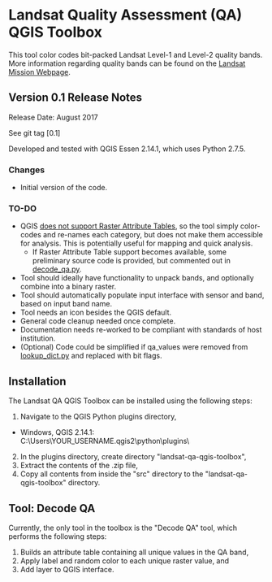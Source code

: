 # Landsat Quality Assessment (QA) QGIS Toolbox
This tool color codes bit-packed Landsat Level-1 and Level-2 quality bands. More information regarding quality bands can be found on the [Landsat Mission Webpage](https://landsat.usgs.gov/).


## Version 0.1 Release Notes
Release Date: August 2017

See git tag [0.1]

Developed and tested with QGIS Essen 2.14.1, which uses Python 2.7.5. 

### Changes
* Initial version of the code.

### TO-DO
* QGIS [does not support Raster Attribute Tables](https://issues.qgis.org/issues/4321), so the tool simply color-codes and re-names each category, but does not make them accessible for analysis. This is potentially useful for mapping and quick analysis.
  * If Raster Attribute Table support becomes available, some preliminary source code is provided, but commented out in [decode_qa.py](./src/decode_qa.py).
* Tool should ideally have functionality to unpack bands, and optionally combine into a binary raster.
* Tool should automatically populate input interface with sensor and band, based on input band name.
* Tool needs an icon besides the QGIS default.
* General code cleanup needed once complete.
* Documentation needs re-worked to be compliant with standards of host institution.
* (Optional) Code could be simplified if qa_values were removed from [lookup_dict.py](./src/lookup_dict.py) and replaced with bit flags. 


## Installation
The Landsat QA QGIS Toolbox can be installed using the following steps:
1. Navigate to the QGIS Python plugins directory,
  * Windows, QGIS 2.14.1: C:\Users\YOUR_USERNAME\.qgis2\python\plugins\
2. In the plugins directory, create directory "landsat-qa-qgis-toolbox",
3. Extract the contents of the .zip file,
4. Copy all contents from inside the "src" directory to the "landsat-qa-qgis-toolbox" directory.


## Tool: Decode QA
Currently, the only tool in the toolbox is the "Decode QA" tool, which performs the following steps:
1. Builds an attribute table containing all unique values in the QA band,
2. Apply label and random color to each unique raster value, and
3. Add layer to QGIS interface.
